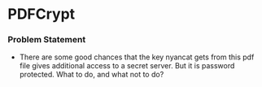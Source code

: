 # PDFCrypt

### Problem Statement
- There are some good chances that the key nyancat gets from this pdf file gives additional access to a secret server. But it is password protected. What to do, and what not to do?
